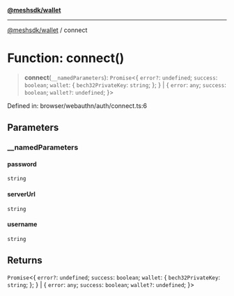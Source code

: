 [**@meshsdk/wallet**](../README.md)

***

[@meshsdk/wallet](../globals.md) / connect

# Function: connect()

> **connect**(`__namedParameters`): `Promise`\<\{ `error?`: `undefined`; `success`: `boolean`; `wallet`: \{ `bech32PrivateKey`: `string`; \}; \} \| \{ `error`: `any`; `success`: `boolean`; `wallet?`: `undefined`; \}\>

Defined in: browser/webauthn/auth/connect.ts:6

## Parameters

### \_\_namedParameters

#### password

`string`

#### serverUrl

`string`

#### username

`string`

## Returns

`Promise`\<\{ `error?`: `undefined`; `success`: `boolean`; `wallet`: \{ `bech32PrivateKey`: `string`; \}; \} \| \{ `error`: `any`; `success`: `boolean`; `wallet?`: `undefined`; \}\>
